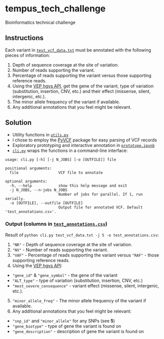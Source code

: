 # tempus_tech_challenge

Bioinformatics technical challenge

## Instructions

Each variant in [`test_vcf_data.txt`](test_vcf_data.txt) must be annotated with the following pieces of information:

1. Depth of sequence coverage at the site of variation.
2. Number of reads supporting the variant.
3. Percentage of reads supporting the variant versus those supporting reference reads.
4. Using the [VEP hgvs API](https://rest.ensembl.org/#VEP), get the gene of the variant, type of variation (substitution, insertion, CNV, etc.) and their effect (missense, silent, intergenic, etc.).
5. The minor allele frequency of the variant if available.
6. Any additional annotations that you feel might be relevant.

## Solution

* Utility functions in [`utils.py`](utils.py)
* I chose to employ the [PyVCF](https://pyvcf.readthedocs.io/en/latest/) package for easy parsing of VCF records
* Exploratory prototyping and interactive annotation in [`prototype.ipynb`](prototype.ipynb)
* [`cli.py`](cli.py) wraps the functions in a command-line interface:

```
usage: cli.py [-h] [-j N_JOBS] [-o [OUTFILE]] file

positional arguments:
  file                  VCF file to annotate

optional arguments:
  -h, --help            show this help message and exit
  -j N_JOBS, --n-jobs N_JOBS
                        Number of jobs for parallel. If 1, run serially.
  -o [OUTFILE], --outfile [OUTFILE]
                        Output file for annotated VCF. Default 'test_annotations.csv'.
```

### Output (columns in [`test_annotations.csv`](test_annotations.csv))

Result of `python cli.py test_vcf_data.txt -j 5 -o test_annotations.csv`:

1. `"NR"` - Depth of sequence coverage at the site of variation.
2. `"NV"` - Number of reads supporting the variant.
3. `"VAF"` - Percentage of reads supporting the variant versus `"RAF"` - those supporting reference reads.
4. Using the [VEP hgvs API](https://rest.ensembl.org/#VEP):
 * `"gene_id"` & `"gene_symbol"` - the gene of the variant
 * `"ALT_type"` - type of variation (substitution, insertion, CNV, etc.)
 * `"most_severe_consequence"` - variant effect (missense, silent, intergenic, etc.).
5. `"minor_allele_freq"` - The minor allele frequency of the variant if available.
6. Any additional annotations that you feel might be relevant:
 * `"snp_id"` and `"minor_allele"` for any SNPs (see **5**)
 * `"gene_biotype"` - type of gene the variant is found on
 * `"gene_description"` - description of gene the variant is found on
